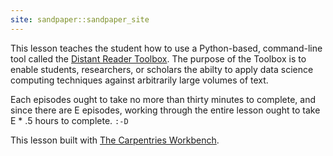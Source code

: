 ```yaml
---
site: sandpaper::sandpaper_site
---
```


This lesson teaches the student how to use a Python-based, command-line tool called the [Distant Reader Toolbox](https://reader-toolbox.readthedocs.io). The purpose of the Toolbox is to enable students, researchers, or scholars the abilty to apply data science computing techniques against arbitrarily large volumes of text.

Each episodes ought to take no more than thirty minutes to complete, and since there are E episodes, working through the entire lesson ought to take E * .5 hours to complete. `:-D`

This lesson built with [The Carpentries Workbench][workbench]. 

[workbench]: https://carpentries.github.io/sandpaper-docs

